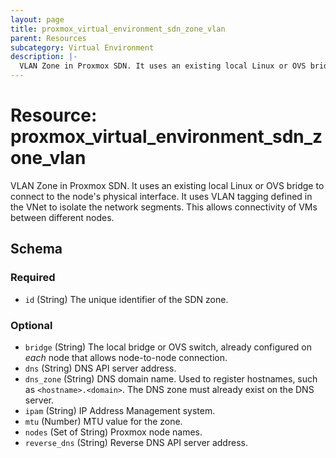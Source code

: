 ```yaml
---
layout: page
title: proxmox_virtual_environment_sdn_zone_vlan
parent: Resources
subcategory: Virtual Environment
description: |-
  VLAN Zone in Proxmox SDN. It uses an existing local Linux or OVS bridge to connect to the node's physical interface. It uses VLAN tagging defined in the VNet to isolate the network segments. This allows connectivity of VMs between different nodes.
---
```


# Resource: proxmox_virtual_environment_sdn_zone_vlan

VLAN Zone in Proxmox SDN. It uses an existing local Linux or OVS bridge to connect to the node's physical interface. It uses VLAN tagging defined in the VNet to isolate the network segments. This allows connectivity of VMs between different nodes.



<!-- schema generated by tfplugindocs -->
## Schema

### Required

- `id` (String) The unique identifier of the SDN zone.

### Optional

- `bridge` (String) The local bridge or OVS switch, already configured on _each_ node that allows node-to-node connection.
- `dns` (String) DNS API server address.
- `dns_zone` (String) DNS domain name. Used to register hostnames, such as `<hostname>.<domain>`. The DNS zone must already exist on the DNS server.
- `ipam` (String) IP Address Management system.
- `mtu` (Number) MTU value for the zone.
- `nodes` (Set of String) Proxmox node names.
- `reverse_dns` (String) Reverse DNS API server address.
